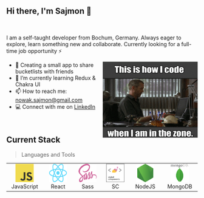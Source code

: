 ## Hi there, I'm Sajmon 👋

</br>

I am a self-taught developer from Bochum, Germany.
Always eager to explore, learn something new and collaborate.
Currently looking for a full-time job opportunity ⚡
<div>
<img align="right" src="./imgs/giphy.gif" width="250px" height="200px"/>

- 🔭 Creating a small app to share bucketlists with friends
- 🌱 I’m currently learning Redux & Chakra UI
- 📫 How to reach me: nowak.sajmon@gmail.com
- 💻  Connect with me on [LinkedIn](https://www.linkedin.com/in/sajmon-nowak-483067167/)
</div>
</br>

Current Stack
---
> Languages and Tools

<table>
  <tr>
    <td align="center" width="96">
        <img src="./imgs/JavaScript-logo.png" width="48" height="48" alt="JavaScript" />
      <br>JavaScript
    </td>
    <td align="center" width="96">
        <img src="./imgs/React-icon.svg.png" width="48" height="48" alt="React" />
      <br>React
    </td>
    <td align="center" width="96">
        <img src="./imgs/sass.png" width="48" height="48" alt="Sass" />
      <br>Sass
    </td>
    <td align="center" width="96">
        <img src="./imgs/styled.png" width="48" height="48" alt="Styled-Components" />
      <br>SC
    </td>
    <td align="center" width="96">
        <img src="./imgs/node.png" width="48" height="48" alt="NodeJS" />
      <br>NodeJS
    </td>
    <td align="center" width="96">
        <img src="./imgs/mongo3.png" width="48" height="48" alt="MongoDB" />
      <br>MongoDB
    </td>
  </tr>
</table>